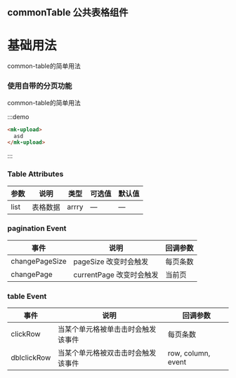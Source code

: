 ## commonTable 公共表格组件

# 基础用法

common-table的简单用法

### 使用自带的分页功能
common-table的简单用法

:::demo
```html
<mk-upload>
  asd
</mk-upload>
```
:::

### Table Attributes
| 参数      | 说明    |     类型      | 可选值       | 默认值   |
|---------- |-------- |---------- |-------------  |-------- |
| list     | 表格数据   | arrry  |     —      |    —     |


### pagination Event
| 事件      | 说明     | 回调参数   |
|---------- |-------- |---------- |
| changePageSize   | pageSize 改变时会触发   | 每页条数  |
| changePage  | currentPage 改变时会触发   | 当前页  |

### table Event
| 事件      | 说明     | 回调参数   |
|---------- |-------- |---------- |
| clickRow   | 当某个单元格被单击击时会触发该事件   | 每页条数  |
| dblclickRow  | 当某个单元格被双击击时会触发该事件   | row, column, event  |

